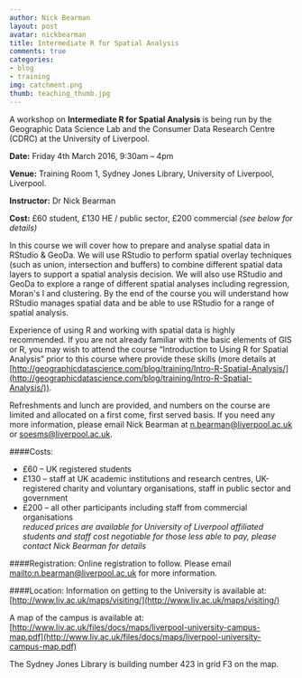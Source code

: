 ```yaml
---
author: Nick Bearman
layout: post
avatar: nickbearman
title: Intermediate R for Spatial Analysis
comments: true
categories: 
- blog
- training
img: catchment.png
thumb: teaching_thumb.jpg
---
```


A workshop on **Intermediate R for Spatial Analysis** is being run by the Geographic Data Science Lab and the Consumer Data Research Centre (CDRC) at the University of Liverpool.

**Date:** Friday 4th March 2016, 9:30am – 4pm

**Venue:** Training Room 1, Sydney Jones Library, University of Liverpool, Liverpool.

**Instructor:** Dr Nick Bearman

**Cost:** £60 student, £130 HE / public sector, £200 commercial *(see below for details)*

In this course we will cover how to prepare and analyse spatial data in RStudio & GeoDa. We will use RStudio to perform spatial overlay techniques (such as union, intersection and buffers) to combine different spatial data layers to support a spatial analysis decision. We will also use RStudio and GeoDa to explore a range of different spatial analyses including regression, Moran's I and clustering. By the end of the course you will understand how RStudio manages spatial data and be able to use RStudio for a range of spatial analysis. 

Experience of using R and working with spatial data is highly recommended. If you are not already familiar with the basic elements of GIS or R, you may wish to attend the course “Introduction to Using R for Spatial Analysis” prior to this course where provide these skills (more details at [http://geographicdatascience.com/blog/training/Intro-R-Spatial-Analysis/](http://geographicdatascience.com/blog/training/Intro-R-Spatial-Analysis/)).

Refreshments and lunch are provided, and numbers on the course are limited and allocated on a first come, first served basis. If you need any more information, please email Nick Bearman at n.bearman@liverpool.ac.uk or soesms@liverpool.ac.uk. 

####Costs:
- £60 – UK registered students
- £130 – staff at UK academic institutions and research centres, UK-registered charity and voluntary organisations, staff in public sector and government
- £200 – all other participants including staff from commercial organisations  
*reduced prices are available for University of Liverpool affiliated students and staff*
*cost negotiable for those less able to pay, please contact Nick Bearman for details*

####Registration:
Online registration to follow. Please email <mailto:n.bearman@liverpool.ac.uk> for more information. 

####Location:
Information on getting to the University is available at: [http://www.liv.ac.uk/maps/visiting/](http://www.liv.ac.uk/maps/visiting/)

A map of the campus is available at: [http://www.liv.ac.uk/files/docs/maps/liverpool-university-campus-map.pdf](http://www.liv.ac.uk/files/docs/maps/liverpool-university-campus-map.pdf)

The Sydney Jones Library is building number 423 in grid F3 on the map. 
